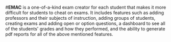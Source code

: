#**EMAC**
is a one-of-a-kind exam creator for each student that makes it more difficult for students to cheat on exams. It includes features such as adding professors and their subjects of instruction, adding groups of students, creating exams and adding open or option questions, a dashboard to see all of the students' grades and how they performed, and the ability to generate pdf reports for all of the above mentioned features.
